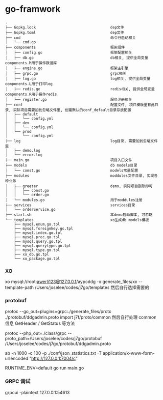 # go-framwork

```
.
├── Gopkg.lock									dep文件
├── Gopkg.toml									dep文件
├── cmd										    命令行启动相关
│   └── cmd.go
├── components									框架组件
│   ├── config.go								框架配置相关
│   ├── db.go									db相关, 提供全局变量components.M用于操作数据库
│   ├── engine.go								框架主引擎
│   ├── grpc.go									grpc相关
│   ├── log.go									log相关, 提供全局变量components.L用于打印log
│   ├── redis.go								redis相关, 提供全局变量components.R用于操作redis
│   └── register.go								服务注册相关
├── conf										配置文件, 项目模板里有此目录, 实际项目需要加到忽略文件里, 创建默认的conf_default目录存放配置
│   ├── default
│   │   └── config.yml
│   ├── dev
│   │   └── config.yml
│   └── prod
│       └── config.yml
├── log											log目录, 需要加到忽略文件里
│   ├── demo.log
│   └── error.log
├── main.go										项目入口文件
├── models										db models目录
│   └── const.go								models常量配置
├── modules										moddules文件目录, 实现各种业务
│   ├── greeter									demo, 实际项目删除即可
│   │   ├── const.go
│   │   └── order.go
│   └── modules.go								用于moddules注册
├── services									services目录
│   └── orderService.go
├── start.sh									本demo启动脚本, 可忽略
└── templates									xo生成db models模板
    ├── mysql.enum.go.tpl
    ├── mysql.foreignkey.go.tpl
    ├── mysql.index.go.tpl
    ├── mysql.proc.go.tpl
    ├── mysql.query.go.tpl
    ├── mysql.querytype.go.tpl
    ├── mysql.type.go.tpl
    ├── xo_db.go.tpl
    └── xo_package.go.tpl
```



### XO
xo mysql://root:awerli123@127.0.0.1/aypcddg -o generate_files/xo --template-path /Users/joselee/codes/j7go/templates
然后自行选择需要的

### protobuf
protoc --go_out=plugins=grpc:./generate_files/proto ./protobuf/ddgadmin.proto
import  j7f/proto/common
然后自行处理 common 信息 GetHeader / GetStatus 等方法 

protoc --php_out=./class/grpc --proto_path=/Users/joselee/codes/j7go/protobuf /Users/joselee/codes/j7go/protobuf/ddgadmin.proto


ab -n 1000 -c 100 -p ./conf/json_statistics.txt -T application/x-www-form-urlencoded "http://127.0.0.1:7004/c"


RUNTIME_ENV=default go run main.go

### GRPC 调试  
grpcui -plaintext 127.0.0.1:54613




